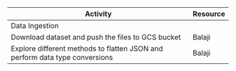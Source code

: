 Activity										|	Resource
-------------										|	------------
Data Ingestion										|			
Download dataset and push the files to GCS bucket					|	Balaji		
Explore different methods to flatten JSON and perform data type conversions 		|	Balaji		